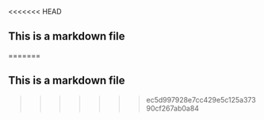 <<<<<<< HEAD
## This is a markdown file
=======
## This is a markdown file
>>>>>>> ec5d997928e7cc429e5c125a37390cf267ab0a84
